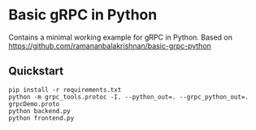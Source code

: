 # Basic gRPC in Python

Contains a minimal working example for gRPC in Python.
Based on https://github.com/ramananbalakrishnan/basic-grpc-python

## Quickstart

```shell
pip install -r requirements.txt
python -m grpc_tools.protoc -I. --python_out=. --grpc_python_out=. grpcDemo.proto
python backend.py
python frontend.py
```